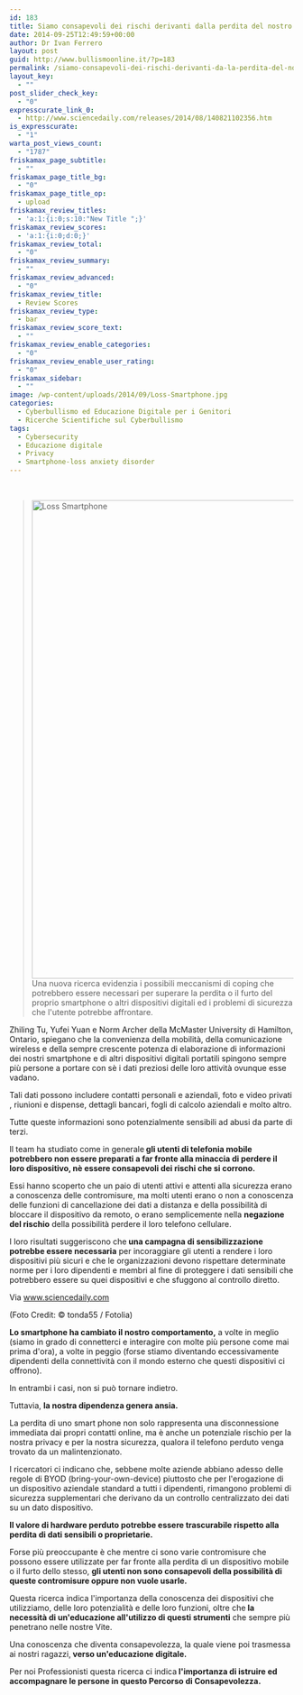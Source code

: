 ```yaml
---
id: 183
title: Siamo consapevoli dei rischi derivanti dalla perdita del nostro smartphone?
date: 2014-09-25T12:49:59+00:00
author: Dr Ivan Ferrero
layout: post
guid: http://www.bullismoonline.it/?p=183
permalink: /siamo-consapevoli-dei-rischi-derivanti-da-la-perdita-del-nostro-smartphone/
layout_key:
  - ""
post_slider_check_key:
  - "0"
expresscurate_link_0:
  - http://www.sciencedaily.com/releases/2014/08/140821102356.htm
is_expresscurate:
  - "1"
warta_post_views_count:
  - "1787"
friskamax_page_subtitle:
  - ""
friskamax_page_title_bg:
  - "0"
friskamax_page_title_op:
  - upload
friskamax_review_titles:
  - 'a:1:{i:0;s:10:"New Title ";}'
friskamax_review_scores:
  - 'a:1:{i:0;d:0;}'
friskamax_review_total:
  - "0"
friskamax_review_summary:
  - ""
friskamax_review_advanced:
  - "0"
friskamax_review_title:
  - Review Scores
friskamax_review_type:
  - bar
friskamax_review_score_text:
  - ""
friskamax_review_enable_categories:
  - "0"
friskamax_review_enable_user_rating:
  - "0"
friskamax_sidebar:
  - ""
image: /wp-content/uploads/2014/09/Loss-Smartphone.jpg
categories:
  - Cyberbullismo ed Educazione Digitale per i Genitori
  - Ricerche Scientifiche sul Cyberbullismo
tags:
  - Cybersecurity
  - Educazione digitale
  - Privacy
  - Smartphone-loss anxiety disorder
---
```

&nbsp;
<blockquote><img class="alignleft wp-image-187 size-full" src="http://www.bullismoonline.it/wp-content/uploads/2014/09/Loss-Smartphone.jpg" alt="Loss Smartphone" width="566" height="849" />Una nuova ricerca evidenzia i possibili meccanismi di coping che potrebbero essere necessari per superare la perdita o il furto del proprio smartphone o altri dispositivi digitali ed i problemi di sicurezza che l'utente potrebbe affrontare.</blockquote>
Zhiling Tu, Yufei Yuan e Norm Archer della McMaster University di Hamilton, Ontario, spiegano che la convenienza della mobilità, della comunicazione wireless e della sempre crescente potenza di elaborazione di informazioni dei nostri smartphone e di altri dispositivi digitali portatili spingono sempre più persone a portare con sè i dati preziosi delle loro attività ovunque esse vadano.

Tali dati possono includere contatti personali e aziendali, foto e video privati​​, riunioni e dispense, dettagli bancari, fogli di calcolo aziendali e molto altro.

Tutte queste informazioni sono potenzialmente sensibili ad abusi da parte di terzi.

Il team ha studiato come in generale<strong> gli utenti di telefonia mobile potrebbero non essere preparati a far fronte alla minaccia di perdere il loro dispositivo, nè essere consapevoli dei rischi che si corrono.</strong>

Essi hanno scoperto che un paio di utenti attivi e attenti alla sicurezza erano a conoscenza delle contromisure, ma molti utenti erano o non a conoscenza delle funzioni di cancellazione dei dati a distanza e della possibilità di bloccare il dispositivo da remoto, o erano semplicemente nella <strong>negazione del rischio</strong> della possibilità perdere il loro telefono cellulare.

I loro risultati suggeriscono che<strong> una campagna di sensibilizzazione potrebbe essere necessaria</strong> per incoraggiare gli utenti a rendere i loro dispositivi più sicuri e che le organizzazioni devono rispettare determinate norme per i loro dipendenti e membri al fine di proteggere i dati sensibili che potrebbero essere su quei dispositivi e che sfuggono al controllo diretto.
<div class="expresscurate_source">

Via <a class="expresscurated" title="Smartphone-loss anxiety disorder" href="http://www.sciencedaily.com/releases/2014/08/140821102356.htm" rel="nofollow" data-curated-url="http://www.sciencedaily.com/releases/2014/08/140821102356.htm">www.sciencedaily.com</a>

(Foto Credit: © tonda55 / Fotolia)

</div>
<div id="annotation-ed0684cd-5b2a-4038-8884-bd47a1a5d728" class="expresscurate_annotate">

<strong>Lo smartphone ha cambiato il nostro comportamento,</strong> a volte in meglio (siamo in grado di connetterci e interagire con molte più persone come mai prima d'ora), a volte in peggio (forse stiamo diventando eccessivamente dipendenti della connettività con il mondo esterno che questi dispositivi ci offrono).

In entrambi i casi, non si può tornare indietro.

Tuttavia, <strong>la nostra dipendenza genera ansia.</strong>

La perdita di uno smart phone non solo rappresenta una disconnessione immediata dai propri contatti online, ma è anche un potenziale rischio per la nostra privacy e per la nostra sicurezza, qualora il telefono perduto venga trovato da un malintenzionato.

I ricercatori ci indicano che, sebbene molte aziende abbiano adesso delle regole di BYOD (bring-your-own-device) piuttosto che per l'erogazione di un dispositivo aziendale standard a tutti i dipendenti, rimangono problemi di sicurezza supplementari che derivano da un controllo centralizzato dei dati su un dato dispositivo.

<strong>Il valore di hardware perduto potrebbe essere trascurabile rispetto alla perdita di dati sensibili o proprietarie.</strong>

Forse più preoccupante è che mentre ci sono varie contromisure che possono essere utilizzate per far fronte alla perdita di un dispositivo mobile o il furto dello stesso, <strong>gli utenti non sono consapevoli della possibilità di queste contromisure oppure non vuole usarle.</strong>

Questa ricerca indica l'importanza della conoscenza dei dispositivi che utilizziamo, delle loro potenzialità e delle loro funzioni, oltre che<strong> la necessità di un'educazione all'utilizzo di questi strumenti</strong> che sempre più penetrano nelle nostre Vite.

Una conoscenza che diventa consapevolezza, la quale viene poi trasmessa ai nostri ragazzi,<strong> verso un'educazione digitale.</strong>

Per noi Professionisti questa ricerca ci indica<strong> l'importanza di istruire ed accompagnare le persone in questo Percorso di Consapevolezza.</strong>

</div>